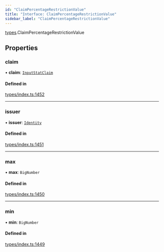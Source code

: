 ```yaml
---
id: "ClaimPercentageRestrictionValue"
title: "Interface: ClaimPercentageRestrictionValue"
sidebar_label: "ClaimPercentageRestrictionValue"
---
```


[types](../../../modules/Types/Types.md).ClaimPercentageRestrictionValue

## Properties

### claim

• **claim**: [`InputStatClaim`](../../../modules/Types/Types.md#inputstatclaim)

#### Defined in

[types/index.ts:1452](https://github.com/PolymeshAssociation/polymesh-sdk/blob/adcc38781/src/types/index.ts#L1452)

___

### issuer

• **issuer**: [`Identity`](../../../classes/API/Entities/Identity/Identity.md)

#### Defined in

[types/index.ts:1451](https://github.com/PolymeshAssociation/polymesh-sdk/blob/adcc38781/src/types/index.ts#L1451)

___

### max

• **max**: `BigNumber`

#### Defined in

[types/index.ts:1450](https://github.com/PolymeshAssociation/polymesh-sdk/blob/adcc38781/src/types/index.ts#L1450)

___

### min

• **min**: `BigNumber`

#### Defined in

[types/index.ts:1449](https://github.com/PolymeshAssociation/polymesh-sdk/blob/adcc38781/src/types/index.ts#L1449)
